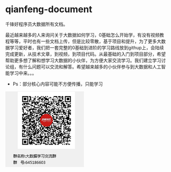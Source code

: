 # qianfeng-document
千锋好程序员大数据所有文档。

最近越来越多的人来询问关于大数据如何学习，0基础怎么开始学，有没有视频教程等等，平时也有一些文档上传，但是比较零散，基于项目和提升，为了更多大数据学习爱好者，我们把一套完整的0基础到进阶的学习路线放到githup上，会陆续完成更新，从技术文章，到视频，到项目代码。从最基础的入门到项目部分，希望帮助更多想了解和想学习大数据的小伙伴，为方便大家交流学习。我们建立学习讨论组，有什么问题可以交流和解答。希望越来越多的小伙伴参与到大数据和人工智能学习中来。。。

- Ps：部分核心内容可能不方便传播，只能学习

![img](img/01.png)